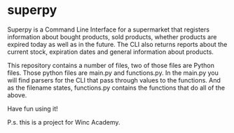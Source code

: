 # superpy

Superpy is a Command Line Interface for a supermarket that registers information about bought products, sold products, whether products are expired today as well as in the future. The CLI also returns reports about the current stock, expiration dates and general information about products.

This repository contains a number of files, two of those files are Python files. Those python files are main.py and functions.py. In the main.py you will find parsers for the CLI that pass through values to the functions. And as the filename states, functions.py contains the functions that do all of the above.

Have fun using it! 

P.s. this is a project for Winc Academy.
